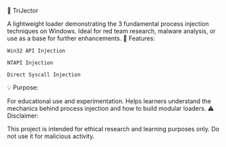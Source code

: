 🚀 TriJector

A lightweight loader demonstrating the 3 fundamental process injection techniques on Windows. Ideal for red team research, malware analysis, or use as a base for further enhancements.
🔧 Features:

    Win32 API Injection

    NTAPI Injection

    Direct Syscall Injection

💡 Purpose:

For educational use and experimentation. Helps learners understand the mechanics behind process injection and how to build modular loaders.
⚠️ Disclaimer:

This project is intended for ethical research and learning purposes only. Do not use it for malicious activity.

